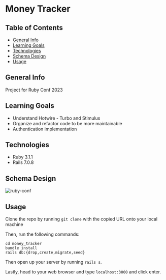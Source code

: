 # Money Tracker

## Table of Contents
* [General Info](#general-info)
* [Learning Goals](#learning-goals)
* [Technologies](#technologies)
* [Schema Design](#schema-design)
* [Usage](#usage)

## General Info
Project for Ruby Conf 2023

## Learning Goals
- Understand Hotwire - Turbo and Stimulus
- Organize and refactor code to be more maintainable
- Authentication implementation

## Technologies

- Ruby 3.1.1
- Rails 7.0.8

## Schema Design
![ruby-conf](https://github.com/naomiyocum/money_tracker/assets/102825498/249854e3-5e47-4675-8cfc-380e8b9a2edd)


## Usage

Clone the repo by running `git clone` with the copied URL onto your local machine

Then, run the following commands:
```
cd money_tracker
bundle install
rails db:{drop,create,migrate,seed}
```

Then open up your server by running `rails s`. 

Lastly, head to your web browser and type `localhost:3000` and click enter.
